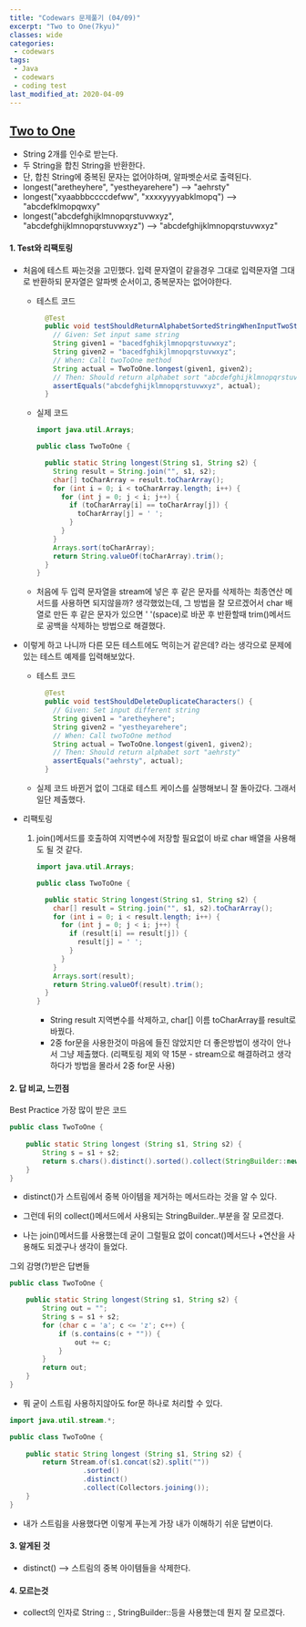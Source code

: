 ```yaml
---
title: "Codewars 문제풀기 (04/09)"
excerpt: "Two to One(7kyu)"
classes: wide
categories:
 - codewars
tags:
 - Java
 - codewars
 - coding test
last_modified_at: 2020-04-09
---
```




## [Two to One](https://www.codewars.com/kata/5656b6906de340bd1b0000ac/train/java)

* String 2개를 인수로 받는다.
* 두 String을 합친 String을 반환한다.
* 단, 합친 String에 중복된 문자는 없어야하며, 알파벳순서로 출력된다.
* longest("aretheyhere", "yestheyarehere") --> "aehrsty"
* longest("xyaabbbccccdefww", "xxxxyyyyabklmopq") --> "abcdefklmopqwxy"
* longest("abcdefghijklmnopqrstuvwxyz", "abcdefghijklmnopqrstuvwxyz") --> "abcdefghijklmnopqrstuvwxyz"

#### 1. Test와 리팩토링

* 처음에 테스트 짜는것을 고민했다. 입력 문자열이 같을경우 그대로 입력문자열 그대로 반환하되 문자열은 알파벳 순서이고, 중복문자는 없어야한다.

  * 테스트 코드

    ```java
      @Test
      public void testShouldReturnAlphabetSortedStringWhenInputTwoStringIsSame() {
        // Given: Set input same string
        String given1 = "bacedfghikjlmnopqrstuvwxyz";
        String given2 = "bacedfghikjlmnopqrstuvwxyz";
        // When: Call twoToOne method
        String actual = TwoToOne.longest(given1, given2);
        // Then: Should return alphabet sort "abcdefghijklmnopqrstuvwxyz"
        assertEquals("abcdefghijklmnopqrstuvwxyz", actual);
      }
    ```
    
  * 실제 코드

    ```java
    import java.util.Arrays;
    
    public class TwoToOne {
    
      public static String longest(String s1, String s2) {
        String result = String.join("", s1, s2);
        char[] toCharArray = result.toCharArray();
        for (int i = 0; i < toCharArray.length; i++) {
          for (int j = 0; j < i; j++) {
            if (toCharArray[i] == toCharArray[j]) {
              toCharArray[j] = ' ';
            }
          }
        }
        Arrays.sort(toCharArray);
        return String.valueOf(toCharArray).trim();
      }
    }
    ```
    
  * 처음에 두 입력 문자열을 stream에 넣은 후 같은 문자를 삭제하는 최종연산 메서드를 사용하면 되지않을까? 생각했었는데, 그 방법을 잘 모르겠어서 char 배열로 만든 후 같은 문자가 있으면 ' '(space)로 바꾼 후 반환할때 trim()메서드로 공백을 삭제하는 방법으로 해결했다.

* 이렇게 하고 나니까 다른 모든 테스트에도 먹히는거 같은데? 라는 생각으로 문제에 있는 테스트 예제를 입력해보았다. 

  * 테스트 코드

    ```java
      @Test
      public void testShouldDeleteDuplicateCharacters() {
        // Given: Set input different string
        String given1 = "aretheyhere";
        String given2 = "yestheyarehere";
        // When: Call twoToOne method
        String actual = TwoToOne.longest(given1, given2);
        // Then: Should return alphabet sort "aehrsty"
        assertEquals("aehrsty", actual);
      }
    ```
    
  * 실제 코드 바뀐거 없이 그대로 테스트 케이스를 실행해보니 잘 돌아갔다. 그래서 일단 제출했다.

* 리팩토링

  1. join()메서드를 호출하여 지역변수에 저장할 필요없이 바로 char 배열을 사용해도 될 것 같다.

     ```java
     import java.util.Arrays;
     
     public class TwoToOne {
     
       public static String longest(String s1, String s2) {
         char[] result = String.join("", s1, s2).toCharArray();
         for (int i = 0; i < result.length; i++) {
           for (int j = 0; j < i; j++) {
             if (result[i] == result[j]) {
               result[j] = ' ';
             }
           }
         }
         Arrays.sort(result);
         return String.valueOf(result).trim();
       }
     }
     ```

     * String result 지역변수를 삭제하고, char[] 이름 toCharArray를 result로 바꿨다.
     * 2중 for문을 사용한것이 마음에 들진 않았지만 더 좋은방법이 생각이 안나서 그냥 제출했다. (리팩토링 제외 약 15분 - stream으로 해결하려고 생각하다가 방법을 몰라서 2중 for문 사용)


#### 2. 답 비교, 느낀점

Best Practice 가장 많이 받은 코드

```java
public class TwoToOne {
    
    public static String longest (String s1, String s2) {
        String s = s1 + s2;
        return s.chars().distinct().sorted().collect(StringBuilder::new, StringBuilder::appendCodePoint, StringBuilder::append).toString();
    }
}
```

* distinct()가 스트림에서 중복 아이템을 제거하는 메서드라는 것을 알 수 있다.
* 그런데 뒤의 collect()메서드에서 사용되는 StringBuilder..부분을 잘 모르겠다.

* 나는 join()메서드를 사용했는데 굳이 그럴필요 없이 concat()메서드나 +연산을 사용해도 되겠구나 생각이 들었다.

그외 감명(?)받은 답변들

```java
public class TwoToOne {

    public static String longest(String s1, String s2) {
        String out = "";
        String s = s1 + s2;
        for (char c = 'a'; c <= 'z'; c++) {
            if (s.contains(c + "")) {
                out += c;
            }
        }
        return out;
    }
}
```

* 뭐 굳이 스트림 사용하지않아도 for문 하나로 처리할 수 있다.

```java
import java.util.stream.*;

public class TwoToOne {
    
    public static String longest (String s1, String s2) {
        return Stream.of(s1.concat(s2).split(""))
                  .sorted()
                  .distinct()
                  .collect(Collectors.joining());
    }
}
```

* 내가 스트림을 사용했다면 이렇게 푸는게 가장 내가 이해하기 쉬운 답변이다.



#### 3. 알게된 것

* distinct() --> 스트림의 중복 아이템들을 삭제한다.

#### 4. 모르는것

* collect의 인자로 String :: , StringBuilder::등을 사용했는데 뭔지 잘 모르겠다.